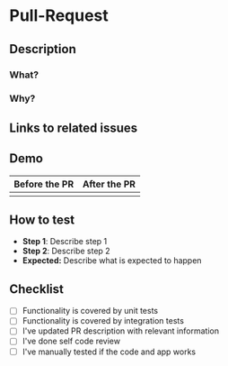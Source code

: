 # Pull-Request
## Description

### What?
<!-- Add here short description what has changed -->

### Why?
<!-- Describe why the change is introduced -->

## Links to related issues
<!--- 
Add links to related tickets
-->

## Demo
<!--- 
Screenshots or video that presents the feature or fix
-->

| Before the PR | After the PR |
|---------------|--------------|
|               |              |

## How to test
<!--
Add a description that will help reviewer check if given change works as expected
-->
* **Step 1**: Describe step 1
* **Step 2**: Describe step 2
* **Expected:** Describe what is expected to happen

## Checklist
<!--- 
All those checkboxes should be marked before submitting the PR
-->

- [ ] Functionality is covered by unit tests
- [ ] Functionality is covered by integration tests
- [ ] I've updated PR description with relevant information
- [ ] I've done self code review
- [ ] I've manually tested if the code and app works

